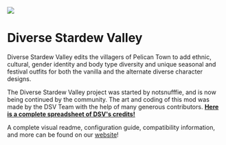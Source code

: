 ![](https://camo.githubusercontent.com/578e9f80799d4b17f46a394e8b40cc0d3dcec1f30b2fd0dcd02694ca5bda43ea/68747470733a2f2f6d656469612e646973636f72646170702e6e65742f6174746163686d656e74732f3639373632313132333237373532303931372f3739303538303131353331343034393036342f62616e6e65722e706e673f77696474683d31303230266865696768743d323931)

# Diverse Stardew Valley

Diverse Stardew Valley edits the villagers of Pelican Town to add ethnic,
cultural, gender identity and body type diversity and unique seasonal and
festival outfits for both the vanilla and the alternate diverse character
designs.

The Diverse Stardew Valley project was started by notsnufffie, and is now being
continued by the community. The art and coding of this mod was made by the DSV
Team with the help of many generous contributors.
**[Here is a complete spreadsheet of DSV's credits!](https://docs.google.com/spreadsheets/d/10e0GPMcKTrzAm93Uhn17ElejMpiuwxh2t-utQvrR66M/edit#gid=5373728)**

A complete visual readme, configuration guide, compatibility information, and
more can be found on our [website](https://diversestardewvalley.weebly.com/)!
